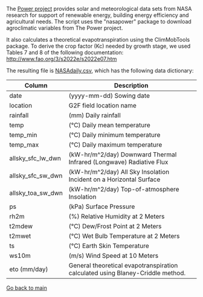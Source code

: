 The [Power project](https://power.larc.nasa.gov/) provides solar and meteorological data sets from NASA research for support of renewable energy, building energy efficiency and agricultural needs.
The script uses the "nasapower" package to download agroclimatic variables from The Power project.

It also calculates a theoretical evapotranspiration using the ClimMobTools package. To derive the crop factor (Kc) needed by growth stage, we used Tables 7 and 8 of the following documentation: http://www.fao.org/3/s2022e/s2022e07.htm

The resulting file is [NASAdaily.csv](https://github.com/QuantGen/G2F_RESOURCES/blob/main/Data/OutputFiles/NASAdaily.csv), which has the following data dictionary:

|Column|Description|
|------|-----------|
|date| (yyyy-mm-dd) Sowing date |
|location| G2F field location name |
|rainfall| (mm) Daily rainfall |
|temp| (°C) Daily mean temperature |
|temp_min| (°C) Daily minimum temperature |
|temp_max| (°C) Daily maximum temperature |
|allsky_sfc_lw_dwn| (kW-hr/m^2/day) Downward Thermal Infrared (Longwave) Radiative Flux|
|allsky_sfc_sw_dwn| (kW-hr/m^2/day) All Sky Insolation Incident on a Horizontal Surface|
|allsky_toa_sw_dwn| (kW-hr/m^2/day) Top-of-atmosphere Insolation|
|ps|(kPa) Surface Pressure|
|rh2m|(%) Relative Humidity at 2 Meters|
|t2mdew|(°C) Dew/Frost Point at 2 Meters|
|t2mwet|(°C) Wet Bulb Temperature at 2 Meters|
|ts|(°C) Earth Skin Temperature|
|ws10m| (m/s) Wind Speed at 10 Meters|
|eto (mm/day)| General theoretical evapotranspiration calculated using Blaney-Criddle method. 

[Go back to main](https://github.com/QuantGen/G2F_RESOURCES)


